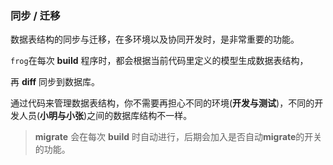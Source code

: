 ### 同步 / 迁移

数据表结构的同步与迁移，在多环境以及协同开发时，是非常重要的功能。

`frog`在每次 **build** 程序时，都会根据当前代码里定义的模型生成数据表结构，

再 **diff** 同步到数据库。

通过代码来管理数据表结构，你不需要再担心不同的环境(**开发与测试**)，不同的开发人员(**小明与小张**)之间的数据库结构不一样。


> **migrate** 会在每次 **build** 时自动进行，后期会加入是否自动**migrate**的开关的功能。
